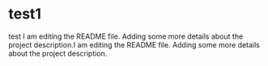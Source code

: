# test1
test
I am editing the README file. Adding some more details about the project description.I am editing the README file. Adding some more details about the project description.
